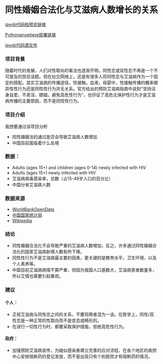 # 同性婚姻合法化与艾滋病人数增长的关系

[ipynb代码档预览链接](http://nfunm078.gitee.io/aids_final_pages/)

[Pythonanywhere部署链接](http://juin1999.pythonanywhere.com/)

[ipynb代码源文件](AIDS_Final.ipynb)

### 项目背景
随着时代的发展，人们对性取向的看法也逐渐开明，同性恋或双性恋不再是一个不可提及的禁忌话题。但在社交网络上，还是有很多人将同性恋与艾滋病作为一个固定的搭配。其实艾滋病的传播途径，性接触，血液，母婴中，性接触传播的概率跟异性性行为还是同性性行为并无关系。官方给出的预防艾滋病指南中说到“坚持洁身自爱，不卖淫、嫖娼，避免高危性行为”，也印证了高危无保护性行为才是艾滋病传播的主要原因，而不是同性性行为。

### 项目介绍
我想要通过该项目分析
* 同性婚姻法的通过是否会导致艾滋病人数增加
* 中国目前面临着什么处境

### 数据：
* Adults (ages 15+) and children (ages 0-14) newly infected with HIV
* Adults (ages 15+) newly infected with HIV
* 艾滋病病毒感染率，总数（占15-49岁人口的百分比）
* 中国分省艾滋病人数 

### 数据来源
* [WorldBankOpenData](https://data.worldbank.org/)
* [中国国家统计局](http://data.stats.gov.cn/)
* [Wikipedia](Wikipedia.org)

### 结论
* 同性婚姻合法化不会导致严重的艾滋病人数增加，反之，许多通过同性婚姻合法化的国家艾滋病新增人数有所下降。
* 同性性行为不是艾滋病最主要的因素，更关键的是教育水平，卫生环境，以及个人素养等。
* 中国目前艾滋病病情不算严重，但因为我国人口基数大，艾滋病患者数量多，所以艾情也需要引起重视。
### 建议
#### 个人：
* 正视艾滋病与同性恋之间的关系，不要将两者混为一谈。在医学上，同性/双性恋是一种正常的性取向而不是变态或畸形的。
* 在进行一切性行为时，都要采取保护措施，拒绝高危性行为。
#### 政府：
* 加强预防艾滋病宣传，为疑似感染者建立完善的应对流程，在各个地区的疾控中心安排阻断药的登记发放，而不是出现只有个别医院才有阻断药的情况。
